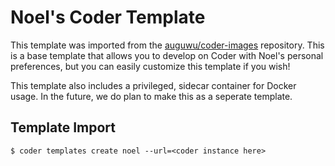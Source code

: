 # Noel's Coder Template
This template was imported from the [auguwu/coder-images](https://github.com/auguwu/coder-images/tree/master/template) repository. This is a base template that allows you to develop on Coder with Noel's personal preferences, but you can easily customize this template if you wish!

This template also includes a privileged, sidecar container for Docker usage. In the future, we do plan to make this as a seperate template.

## Template Import
```shell
$ coder templates create noel --url=<coder instance here>
```
